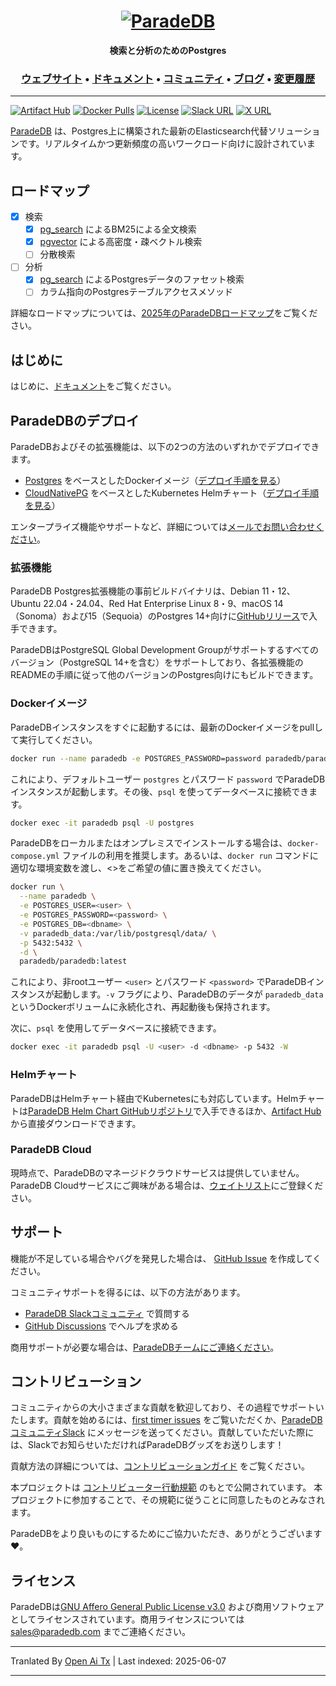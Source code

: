 <h1 align="center">
  <a href="https://paradedb.com"><img src="https://raw.githubusercontent.com/paradedb/paradedb/dev/docs/logo/readme.svg" alt="ParadeDB"></a>
<br>
</h1>

<p align="center">
  <b>検索と分析のためのPostgres</b> <br />
</p>

<h3 align="center">
  <a href="https://paradedb.com">ウェブサイト</a> &bull;
  <a href="https://docs.paradedb.com">ドキュメント</a> &bull;
  <a href="https://join.slack.com/t/paradedbcommunity/shared_invite/zt-32abtyjg4-yoYoi~RPh9MSW8tDbl0BQw">コミュニティ</a> &bull;
  <a href="https://paradedb.com/blog/">ブログ</a> &bull;
  <a href="https://docs.paradedb.com/changelog/">変更履歴</a>
</h3>

---

[![Artifact Hub](https://img.shields.io/endpoint?url=https://artifacthub.io/badge/repository/paradedb)](https://artifacthub.io/packages/search?repo=paradedb)
[![Docker Pulls](https://img.shields.io/docker/pulls/paradedb/paradedb)](https://hub.docker.com/r/paradedb/paradedb)
[![License](https://img.shields.io/github/license/paradedb/paradedb?color=blue)](https://github.com/paradedb/paradedb?tab=AGPL-3.0-1-ov-file#readme)
[![Slack URL](https://img.shields.io/badge/Join%20Slack-purple?logo=slack&link=https%3A%2F%2Fjoin.slack.com%2Ft%2Fparadedbcommunity%2Fshared_invite%2Fzt-32abtyjg4-yoYoi~RPh9MSW8tDbl0BQw)](https://join.slack.com/t/paradedbcommunity/shared_invite/zt-32abtyjg4-yoYoi~RPh9MSW8tDbl0BQw)
[![X URL](https://img.shields.io/twitter/url?url=https%3A%2F%2Ftwitter.com%2Fparadedb&label=Follow%20%40paradedb)](https://x.com/paradedb)

[ParadeDB](https://paradedb.com) は、Postgres上に構築された最新のElasticsearch代替ソリューションです。リアルタイムかつ更新頻度の高いワークロード向けに設計されています。

## ロードマップ

- [x] 検索
  - [x] [pg_search](https://github.com/paradedb/paradedb/tree/dev/pg_search#overview) によるBM25による全文検索
  - [x] [pgvector](https://github.com/pgvector/pgvector#pgvector) による高密度・疎ベクトル検索
  - [ ] 分散検索
- [ ] 分析
  - [x] [pg_search](https://github.com/paradedb/paradedb/tree/dev/pg_search#overview) によるPostgresデータのファセット検索
  - [ ] カラム指向のPostgresテーブルアクセスメソッド

詳細なロードマップについては、[2025年のParadeDBロードマップ](https://github.com/orgs/paradedb/discussions/2041)をご覧ください。

## はじめに

はじめに、[ドキュメント](https://docs.paradedb.com)をご覧ください。

## ParadeDBのデプロイ

ParadeDBおよびその拡張機能は、以下の2つの方法のいずれかでデプロイできます。

- [Postgres](https://hub.docker.com/_/postgres) をベースとしたDockerイメージ（[デプロイ手順を見る](https://docs.paradedb.com/deploy/aws)）
- [CloudNativePG](https://artifacthub.io/packages/helm/cloudnative-pg/cloudnative-pg) をベースとしたKubernetes Helmチャート（[デプロイ手順を見る](https://docs.paradedb.com/deploy/helm)）

エンタープライズ機能やサポートなど、詳細については[メールでお問い合わせください](mailto:sales@paradedb.com)。

### 拡張機能

ParadeDB Postgres拡張機能の事前ビルドバイナリは、Debian 11・12、Ubuntu 22.04・24.04、Red Hat Enterprise Linux 8・9、macOS 14（Sonoma）および15（Sequoia）のPostgres 14+向けに[GitHubリリース](https://github.com/paradedb/paradedb/releases/latest)で入手できます。

ParadeDBはPostgreSQL Global Development Groupがサポートするすべてのバージョン（PostgreSQL 14+を含む）をサポートしており、各拡張機能のREADMEの手順に従って他のバージョンのPostgres向けにもビルドできます。

### Dockerイメージ

ParadeDBインスタンスをすぐに起動するには、最新のDockerイメージをpullして実行してください。

```bash
docker run --name paradedb -e POSTGRES_PASSWORD=password paradedb/paradedb
```

これにより、デフォルトユーザー `postgres` とパスワード `password` でParadeDBインスタンスが起動します。その後、`psql` を使ってデータベースに接続できます。

```bash
docker exec -it paradedb psql -U postgres
```

ParadeDBをローカルまたはオンプレミスでインストールする場合は、`docker-compose.yml` ファイルの利用を推奨します。あるいは、`docker run` コマンドに適切な環境変数を渡し、<>をご希望の値に置き換えてください。

```bash
docker run \
  --name paradedb \
  -e POSTGRES_USER=<user> \
  -e POSTGRES_PASSWORD=<password> \
  -e POSTGRES_DB=<dbname> \
  -v paradedb_data:/var/lib/postgresql/data/ \
  -p 5432:5432 \
  -d \
  paradedb/paradedb:latest
```

これにより、非rootユーザー `<user>` とパスワード `<password>` でParadeDBインスタンスが起動します。`-v` フラグにより、ParadeDBのデータが `paradedb_data` というDockerボリュームに永続化され、再起動後も保持されます。

次に、`psql` を使用してデータベースに接続できます。

```bash
docker exec -it paradedb psql -U <user> -d <dbname> -p 5432 -W
```

### Helmチャート

ParadeDBはHelmチャート経由でKubernetesにも対応しています。Helmチャートは[ParadeDB Helm Chart GitHubリポジトリ](https://github.com/paradedb/charts)で入手できるほか、[Artifact Hub](https://artifacthub.io/packages/helm/paradedb/paradedb)から直接ダウンロードできます。

### ParadeDB Cloud

現時点で、ParadeDBのマネージドクラウドサービスは提供していません。ParadeDB Cloudサービスにご興味がある場合は、[ウェイトリスト](https://form.typeform.com/to/jHkLmIzx)にご登録ください。

## サポート

機能が不足している場合やバグを発見した場合は、
[GitHub Issue](https://github.com/paradedb/paradedb/issues/new/choose) を作成してください。

コミュニティサポートを得るには、以下の方法があります。

- [ParadeDB Slackコミュニティ](https://join.slack.com/t/paradedbcommunity/shared_invite/zt-32abtyjg4-yoYoi~RPh9MSW8tDbl0BQw) で質問する
- [GitHub Discussions](https://github.com/paradedb/paradedb/discussions) でヘルプを求める

商用サポートが必要な場合は、[ParadeDBチームにご連絡ください](mailto:sales@paradedb.com)。

## コントリビューション

コミュニティからの大小さまざまな貢献を歓迎しており、その過程でサポートいたします。貢献を始めるには、[first timer issues](https://github.com/paradedb/paradedb/labels/good%20first%20issue) をご覧いただくか、[ParadeDBコミュニティSlack](https://join.slack.com/t/paradedbcommunity/shared_invite/zt-32abtyjg4-yoYoi~RPh9MSW8tDbl0BQw) にメッセージを送ってください。貢献していただいた際には、Slackでお知らせいただければParadeDBグッズをお送りします！

貢献方法の詳細については、[コントリビューションガイド](https://raw.githubusercontent.com/paradedb/paradedb/dev/CONTRIBUTING.md) をご覧ください。

本プロジェクトは [コントリビューター行動規範](https://raw.githubusercontent.com/paradedb/paradedb/dev/CODE_OF_CONDUCT.md) のもとで公開されています。
本プロジェクトに参加することで、その規範に従うことに同意したものとみなされます。

ParadeDBをより良いものにするためにご協力いただき、ありがとうございます :heart:。

## ライセンス

ParadeDBは[GNU Affero General Public License v3.0](https://raw.githubusercontent.com/paradedb/paradedb/dev/LICENSE) および商用ソフトウェアとしてライセンスされています。商用ライセンスについては [sales@paradedb.com](mailto:sales@paradedb.com) までご連絡ください。

---

Tranlated By [Open Ai Tx](https://github.com/OpenAiTx/OpenAiTx) | Last indexed: 2025-06-07

---
